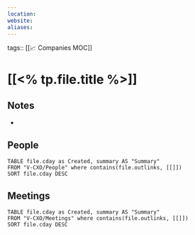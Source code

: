 ```yaml
---
location:
website: 
aliases: 
---
```

tags:: [[📈 Companies MOC]]

# [[<% tp.file.title %>]]

## Notes
- 

## People
```dataview
TABLE file.cday as Created, summary AS "Summary"
FROM "V-CXO/People" where contains(file.outlinks, [[]])
SORT file.cday DESC
```

## Meetings
```dataview
TABLE file.cday as Created, summary AS "Summary"
FROM "V-CXO/Meetings" where contains(file.outlinks, [[]])
SORT file.cday DESC
```